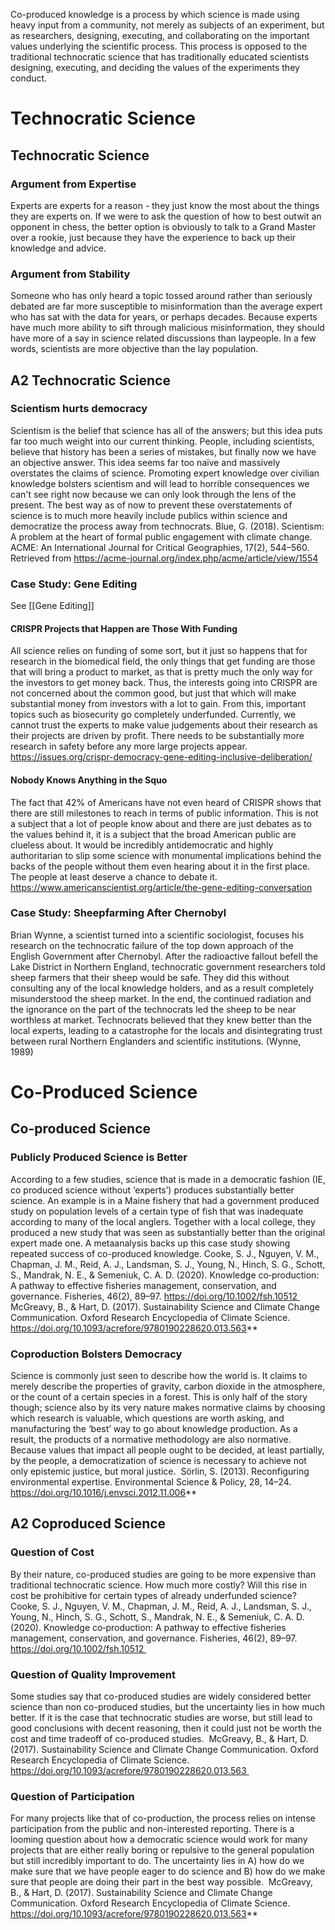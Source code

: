 
Co-produced knowledge is a process by which science is made using heavy input from a community, not merely as subjects of an experiment, but as researchers, designing, executing, and collaborating on the important values underlying the scientific process. This process is opposed to the traditional technocratic science that has traditionally educated scientists designing, executing, and deciding the values of the experiments they conduct.

# Technocratic Science

## Technocratic Science

### Argument from Expertise
Experts are experts for a reason - they just know the most about the things they are experts on. If we were to ask the question of how to best outwit an opponent in chess, the better option is obviously to talk to a Grand Master over a rookie, just because they have the experience to back up their knowledge and advice.

### Argument from Stability
Someone who has only heard a topic tossed around rather than seriously debated are far more susceptible to misinformation than the average expert who has sat with the data for years, or perhaps decades. Because experts have much more ability to sift through malicious misinformation, they should have more of a say in science related discussions than laypeople. In a few words, scientists are more objective than the lay population.

## A2 Technocratic Science

### Scientism hurts democracy
Scientism is the belief that science has all of the answers; but this idea puts far too much weight into our current thinking. People, including scientists, believe that history has been a series of mistakes, but finally now we have an objective answer. This idea seems far too naïve and massively overstates the claims of science. Promoting expert knowledge over civilian knowledge bolsters scientism and will lead to horrible consequences we can't see right now because we can only look through the lens of the present. The best way as of now to prevent these overstatements of science is to much more heavily include publics within science and democratize the process away from technocrats.
	Blue, G. (2018). Scientism: A problem at the heart of formal public engagement with climate change. ACME: An International Journal for Critical Geographies, 17(2), 544–560. Retrieved from https://acme-journal.org/index.php/acme/article/view/1554

### Case Study: Gene Editing
See [[Gene Editing]]

#### CRISPR Projects that Happen are Those With Funding
All science relies on funding of some sort, but it just so happens that for research in the biomedical field, the only things that get funding are those that will bring a product to market, as that is pretty much the only way for the investors to get money back. Thus, the interests going into CRISPR are not concerned about the common good, but just that which will make substantial money from investors with a lot to gain. From this, important topics such as biosecurity go completely underfunded. Currently, we cannot trust the experts to make value judgements about their research as their projects are driven by profit. There needs to be substantially more research in safety before any more large projects appear.
	https://issues.org/crispr-democracy-gene-editing-inclusive-deliberation/

#### Nobody Knows Anything in the Squo
The fact that 42% of Americans have not even heard of CRISPR shows that there are still milestones to reach in terms of public information. This is not a subject that a lot of people know about and there are just debates as to the values behind it, it is a subject that the broad American public are clueless about. It would be incredibly antidemocratic and highly authoritarian to slip some science with monumental implications behind the backs of the people without them even hearing about it in the first place. The people at least deserve a chance to debate it. 
	https://www.americanscientist.org/article/the-gene-editing-conversation

### Case Study: Sheepfarming After Chernobyl
Brian Wynne, a scientist turned into a scientific sociologist, focuses his research on the technocratic failure of the top down approach of the English Government after Chernobyl. After the radioactive fallout befell the Lake District in Northern England, technocratic government researchers told sheep farmers that their sheep would be safe. They did this without consulting any of the local knowledge holders, and as a result completely misunderstood the sheep market. In the end, the continued radiation and the ignorance on the part of the technocrats led the sheep to be near worthless at market. Technocrats believed that they knew better than the local experts, leading to a catastrophe for the locals and disintegrating trust between rural Northern Englanders and scientific institutions. (Wynne, 1989)

# Co-Produced Science

## Co-produced Science

### Publicly Produced Science is Better
According to a few studies, science that is made in a democratic fashion (IE, co produced science without ‘experts’) produces substantially better science. An example is in a Maine fishery that had a government produced study on population levels of a certain type of fish that was inadequate according to many of the local anglers. Together with a local college, they produced a new study that was seen as substantially better than the original expert made one. A metaanalysis backs up this case study showing repeated success of co-produced knowledge.
	Cooke, S. J., Nguyen, V. M., Chapman, J. M., Reid, A. J., Landsman, S. J., Young, N., Hinch, S. G., Schott, S., Mandrak, N. E., & Semeniuk, C. A. D. (2020). Knowledge co‐production: A pathway to effective fisheries management, conservation, and governance. Fisheries, 46(2), 89–97. https://doi.org/10.1002/fsh.10512 
	McGreavy, B., & Hart, D. (2017). Sustainability Science and Climate Change Communication. Oxford Research Encyclopedia of Climate Science. https://doi.org/10.1093/acrefore/9780190228620.013.563**

### Coproduction Bolsters Democracy
Science is commonly just seen to describe how the world is. It claims to merely describe the properties of gravity, carbon dioxide in the atmosphere, or the count of a certain species in a forest. This is only half of the story though; science also by its very nature makes normative claims by choosing which research is valuable, which questions are worth asking, and manufacturing the ‘best’ way to go about knowledge production. As a result, the products of a normative methodology are also normative. Because values that impact all people ought to be decided, at least partially, by the people, a democratization of science is necessary to achieve not only epistemic justice, but moral justice. 
	Sörlin, S. (2013). Reconfiguring environmental expertise. Environmental Science & Policy, 28, 14–24. https://doi.org/10.1016/j.envsci.2012.11.006**

## A2 Coproduced Science

### Question of Cost
By their nature, co-produced studies are going to be more expensive than traditional technocratic science. How much more costly? Will this rise in cost be prohibitive for certain types of already underfunded science?
	Cooke, S. J., Nguyen, V. M., Chapman, J. M., Reid, A. J., Landsman, S. J., Young, N., Hinch, S. G., Schott, S., Mandrak, N. E., & Semeniuk, C. A. D. (2020). Knowledge co‐production: A pathway to effective fisheries management, conservation, and governance. Fisheries, 46(2), 89–97. https://doi.org/10.1002/fsh.10512 

### Question of Quality Improvement
Some studies say that co-produced studies are widely considered better science than non co-produced studies, but the uncertainty lies in how much better. If it is the case that technocratic studies are worse, but still lead to good conclusions with decent reasoning, then it could just not be worth the cost and time tradeoff of co-produced studies. 
	McGreavy, B., & Hart, D. (2017). Sustainability Science and Climate Change Communication. Oxford Research Encyclopedia of Climate Science. https://doi.org/10.1093/acrefore/9780190228620.013.563 

### Question of Participation
For many projects like that of co-production, the process relies on intense participation from the public and non-interested reporting. There is a looming question about how a democratic science would work for many projects that are either really boring or repulsive to the general population but still incredibly important to do. The uncertainty lies in A) how do we make sure that we have people eager to do science and B) how do we make sure that people are doing their part in the best way possible. 
	McGreavy, B., & Hart, D. (2017). Sustainability Science and Climate Change Communication. Oxford Research Encyclopedia of Climate Science. https://doi.org/10.1093/acrefore/9780190228620.013.563**